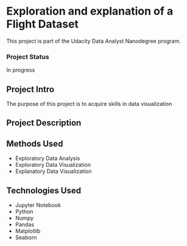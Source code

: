 # Exploration and explanation of a Flight Dataset
This project is part of the Udacity Data Analyst Nanodegree program.

### Project Status
In progress

## Project Intro
The purpose of this project is to acquire skills in data visualization

## Project Description


## Methods Used
- Exploratory Data Analysis
- Exploratory Data Visualization
- Explanatory Data Visualization


## Technologies Used
- Jupyter Notebook
- Python
- Numpy
- Pandas
- Matplotlib
- Seaborn
